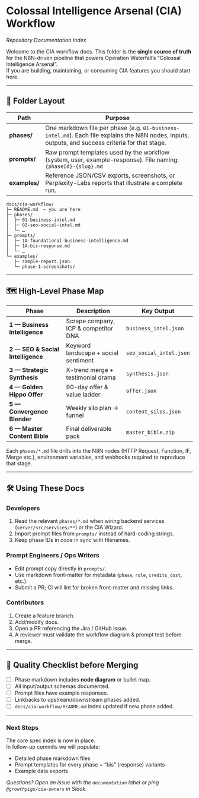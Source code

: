 # Colossal Intelligence Arsenal (CIA) Workflow  
_Repository Documentation Index_

Welcome to the CIA workflow docs. This folder is the **single source of truth** for the N8N-driven pipeline that powers Operation Waterfall’s “Colossal Intelligence Arsenal”.  
If you are building, maintaining, or consuming CIA features you should start here.

---

## 📂 Folder Layout

| Path | Purpose |
|------|---------|
| **phases/** | One markdown file per phase (e.g. `01-business-intel.md`). Each file explains the N8N nodes, inputs, outputs, and success criteria for that stage. |
| **prompts/** | Raw prompt templates used by the workflow (system, user, example-response). File naming: `{phaseId}-{slug}.md` |
| **examples/** | Reference JSON/CSV exports, screenshots, or Perplexity-Labs reports that illustrate a complete run. |

```
docs/cia-workflow/
├─ README.md  ← you are here
├─ phases/
│  ├─ 01-business-intel.md
│  ├─ 02-seo-social-intel.md
│  └─ …
├─ prompts/
│  ├─ 1A-foundational-business-intelligence.md
│  ├─ 1A-bis-response.md
│  └─ …
└─ examples/
   ├─ sample-report.json
   └─ phase-1-screenshots/
```

---

## 🗺️ High-Level Phase Map

| Phase | Description | Key Output |
|-------|-------------|------------|
| **1 — Business Intelligence** | Scrape company, ICP & competitor DNA | `business_intel.json` |
| **2 — SEO & Social Intelligence** | Keyword landscape + social sentiment | `seo_social_intel.json` |
| **3 — Strategic Synthesis** | X-trend merge + testimonial drama | `synthesis.json` |
| **4 — Golden Hippo Offer** | 90-day offer & value ladder | `offer.json` |
| **5 — Convergence Blender** | Weekly silo plan → funnel | `content_silos.json` |
| **6 — Master Content Bible** | Final deliverable pack | `master_bible.zip` |

Each `phases/*.md` file drills into the N8N nodes (HTTP Request, Function, IF, Merge etc.), environment variables, and webhooks required to reproduce that stage.

---

## 🛠️ Using These Docs

### Developers
1. Read the relevant `phases/*.md` when wiring backend services (`server/src/services/**`) or the CIA Wizard.
2. Import prompt files from `prompts/` instead of hard-coding strings.
3. Keep phase IDs in code in sync with filenames.

### Prompt Engineers / Ops Writers
- Edit prompt copy directly in `prompts/`.  
- Use markdown front-matter for metadata (`phase`, `role`, `credits_cost`, etc.).
- Submit a PR; CI will lint for broken front-matter and missing links.

### Contributors
1. Create a feature branch.
2. Add/modify docs.
3. Open a PR referencing the Jira / GitHub issue.
4. A reviewer must validate the workflow diagram & prompt test before merge.

---

## 🚦 Quality Checklist before Merging
- [ ] Phase markdown includes **node diagram** or bullet map.
- [ ] All input/output schemas documented.
- [ ] Prompt files have example responses.
- [ ] Linkbacks to upstream/downstream phases added.
- [ ] `docs/cia-workflow/README.md` index updated if new phase added.

---

### Next Steps
The core spec index is now in place.  
In follow-up commits we will populate:

- Detailed phase markdown files  
- Prompt templates for every phase + “bis” (response) variants  
- Example data exports

_Questions? Open an issue with the `documentation` label or ping `@growthpigs/cia-owners` in Slack._
